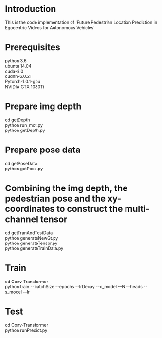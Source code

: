 # Introduction
This is the code implementation of 'Future Pedestrian Location Prediction in Egocentric Videos for Autonomous Vehicles'
# Prerequisites  
python 3.6  
ubuntu 14.04  
cuda-8.0  
cudnn-6.0.21  
Pytorch-1.0.1-gpu  
NVIDIA GTX 1080Ti  
# Prepare img depth 
cd getDepth  
python run_mot.py  
python getDepth.py  
# Prepare pose data
cd getPoseData  
python getPose.py  
# Combining the img depth,  the pedestrian pose and the xy-coordinates to construct the multi-channel tensor
cd getTranAndTestData  
python generateNewGt.py  
python generateTensor.py  
python generateTrainData.py  
# Train
cd Conv-Transformer  
python train --batchSize --epochs --lrDecay --c_model --N --heads --s_model --lr  
# Test
cd Conv-Transformer  
python runPredict.py  
